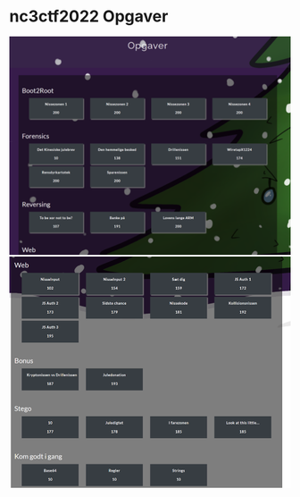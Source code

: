 # nc3ctf2022 Opgaver

![](../Billeder/NC3CTF2022_Opgaver_1.PNG)
![](../Billeder/NC3CTF2022_Opgaver_2.PNG)
